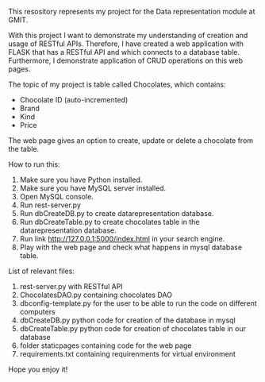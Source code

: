 This resository represents my project for the Data representation module at GMIT.


With this project I want to demonstrate my understanding of creation and usage of RESTful APIs. Therefore, I have created a web application with FLASK that has a RESTful API and which connects to a database table. Furthermore, I demonstrate application of CRUD operations on this web pages.

The topic of my project is table called Chocolates, which contains:
- Chocolate ID (auto-incremented)
- Brand
- Kind
- Price

The web page gives an option to create, update or delete a chocolate from the table.

How to run this:

1. Make sure you have Python installed.
2. Make sure you have MySQL server installed.
3. Open MySQL console.
4. Run rest-server.py
5. Run dbCreateDB.py to create datarepresentation database.
6. Run dbCreateTable.py to create chocolates table in the datarepresentation database.
7. Run link http://127.0.0.1:5000/index.html in your search engine.
8. Play with the web page and check what happens in mysql database table.



List of relevant files:
1. rest-server.py with RESTful API
2. ChocolatesDAO.py containing chocolates DAO
3. dbconfig-template.py  for the user to be able to run the code on different computers
4. dbCreateDB.py python code for creation of the database in mysql
5. dbCreateTable.py python code for creation of chocolates table in our database
6. folder staticpages containing code for the web page
7. requirements.txt containing requirenments for virtual environment


Hope you enjoy it!